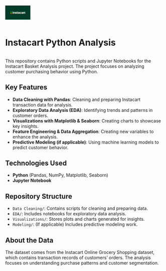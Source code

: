 <p align="left">
    <img src="instacart_logo.png" alt="Instacart Logo" width="80">
    <h1 style="display: inline-block;">Instacart Python Analysis</h1>
</p>

This repository contains Python scripts and Jupyter Notebooks for the Instacart Basket Analysis project. The project focuses on analyzing customer purchasing behavior using Python.

## Key Features
- **Data Cleaning with Pandas**: Cleaning and preparing Instacart transaction data for analysis.
- **Exploratory Data Analysis (EDA)**: Identifying trends and patterns in customer orders.
- **Visualizations with Matplotlib & Seaborn**: Creating charts to showcase key insights.
- **Feature Engineering & Data Aggregation**: Creating new variables to enhance the analysis.
- **Predictive Modeling (if applicable)**: Using machine learning models to predict customer behavior.

## Technologies Used
- **Python** (Pandas, NumPy, Matplotlib, Seaborn)
- **Jupyter Notebook**

## Repository Structure
- `Data Cleaning/`: Contains scripts for cleaning and preparing data.
- `EDA/`: Includes notebooks for exploratory data analysis.
- `Visualizations/`: Stores plots and charts generated for insights.
- `Modeling/`: (If applicable) Includes predictive modeling work.

## About the Data
The dataset comes from the Instacart Online Grocery Shopping dataset, which contains transaction records of customers’ orders. The analysis focuses on understanding purchase patterns and customer segmentation.

